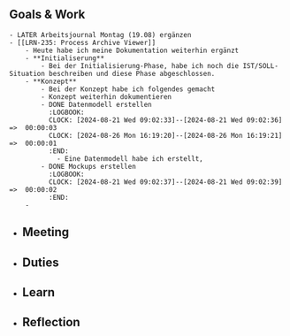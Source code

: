 ## Goals & Work
	- LATER Arbeitsjournal Montag (19.08) ergänzen
	- [[LRN-235: Process Archive Viewer]]
		- Heute habe ich meine Dokumentation weiterhin ergänzt
		- **Initialiserung**
			- Bei der Initialisierung-Phase, habe ich noch die IST/SOLL-Situation beschreiben und diese Phase abgeschlossen.
		- **Konzept**
			- Bei der Konzept habe ich folgendes gemacht
			- Konzept weiterhin dokumentieren
			- DONE Datenmodell erstellen
			  :LOGBOOK:
			  CLOCK: [2024-08-21 Wed 09:02:33]--[2024-08-21 Wed 09:02:36] =>  00:00:03
			  CLOCK: [2024-08-26 Mon 16:19:20]--[2024-08-26 Mon 16:19:21] =>  00:00:01
			  :END:
				- Eine Datenmodell habe ich erstellt,
			- DONE Mockups erstellen
			  :LOGBOOK:
			  CLOCK: [2024-08-21 Wed 09:02:37]--[2024-08-21 Wed 09:02:39] =>  00:00:02
			  :END:
		-
- ## Meeting
- ## Duties
- ## Learn
- ## Reflection